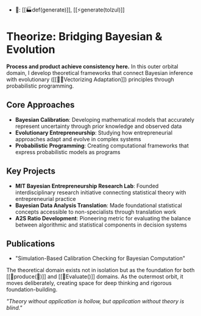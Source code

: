 - 🧱: [[🏭def(generate)]], [[⚡️generate(tolzul)]]
# Theorize: Bridging Bayesian & Evolution

**Process and product achieve consistency here.** In this outer orbital domain, I develop theoretical frameworks that connect Bayesian inference with evolutionary ([[📝🧭Vectorizing Adaptation]]) principles through probabilistic programming.

## Core Approaches

- **Bayesian Calibration**: Developing mathematical models that accurately represent uncertainty through prior knowledge and observed data
- **Evolutionary Entrepreneurship**: Studying how entrepreneurial approaches adapt and evolve in complex systems
- **Probabilistic Programming**: Creating computational frameworks that express probabilistic models as programs

## Key Projects

- **MIT Bayesian Entrepreneurship Research Lab**: Founded interdisciplinary research initiative connecting statistical theory with entrepreneurial practice
- **Bayesian Data Analysis Translation**: Made foundational statistical concepts accessible to non-specialists through translation work
- **A2S Ratio Development**: Pioneering metric for evaluating the balance between algorithmic and statistical components in decision systems

## Publications

- "Simulation-Based Calibration Checking for Bayesian Computation"

The theoretical domain exists not in isolation but as the foundation for both [[📐produce(💭)]] and [[💸Evaluate()]] domains. As the outermost orbit, it moves deliberately, creating space for deep thinking and rigorous foundation-building.

_"Theory without application is hollow, but application without theory is blind."_

